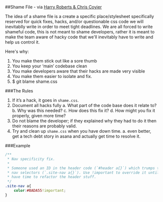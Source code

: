 ##Shame File - via <a href="http://csswizardry.com/2013/04/shame-css/">Harry Roberts & Chris Coyier</a>

The idea of a shame file is a create a specific place/stylesheet specifically reserved for quick fixes, hacks, and/or questionable css code we will inevitablly write in order to meet tight deadlines. We are all forced to write shameful code, this is not meant to shame developers, rather it is meant to make the team aware of hacky code that we'll inevitably have to write and help us control it.

Here's why:

1. You make them stick out like a sore thumb
2. You keep your ‘main’ codebase clean
3. You make developers aware that their hacks are made very visible
4. You make them easier to isolate and fix.
5. $ git blame shame.css

###The Rules
1. If it’s a hack, it goes in `shame.css`.
2. Document all hacks fully
	a. What part of the code base does it relate to?
	b. Why was this needed?
	c. How does this fix it?
	d. How might you fix it properly, given more time?
3. Do not blame the developer; if they explained why they had to do it then their reasons are probably valid.
4. Try and clean up `shame.css` when you have down time.
	a. even better, get a tech debt story in asana and actually get time to resolve it.

###Example
```css
/**
 * Nav specificity fix.
 *
 * Someone used an ID in the header code (`#header a{}`) which trumps the
 * nav selectors (`.site-nav a{}`). Use !important to override it until I
 * have time to refactor the header stuff.
 */
.site-nav a{
    color:#BADA55!important;
}
```
